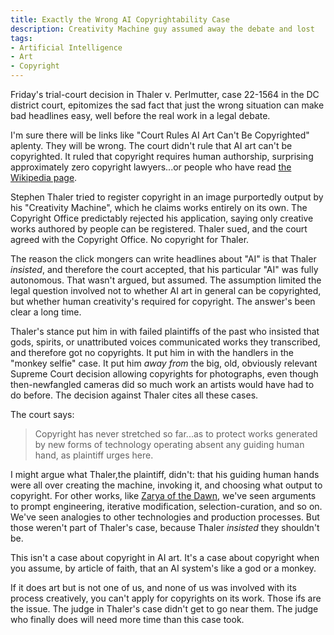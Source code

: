 ```yaml
---
title: Exactly the Wrong AI Copyrightability Case
description: Creativity Machine guy assumed away the debate and lost
tags:
- Artificial Intelligence
- Art
- Copyright
---
```


Friday's trial-court decision in Thaler v. Perlmutter, case 22-1564 in the DC district court, epitomizes the sad fact that just the wrong situation can make bad headlines easy, well before the real work in a legal debate.

I'm sure there will be links like "Court Rules AI Art Can't Be Copyrighted" aplenty.  They will be wrong.  The court didn't rule that AI art can't be copyrighted.  It ruled that copyright requires human authorship, surprising approximately zero copyright lawyers...or people who have read [the Wikipedia page](https://en.wikipedia.org/wiki/Copyright).

Stephen Thaler tried to register copyright in an image purportedly output by his "Creativity Machine", which he claims works entirely on its own.  The Copyright Office predictably rejected his application, saying only creative works authored by people can be registered.  Thaler sued, and the court agreed with the Copyright Office.  No copyright for Thaler.

The reason the click mongers can write headlines about "AI" is that Thaler _insisted_, and therefore the court accepted, that his particular "AI" was fully autonomous.  That wasn't argued, but assumed.  The assumption limited the legal question involved not to whether AI art in general can be copyrighted, but whether human creativity's required for copyright.  The answer's been clear a long time.

Thaler's stance put him in with failed plaintiffs of the past who insisted that gods, spirits, or unattributed voices communicated works they transcribed, and therefore got no copyrights.  It put him in with the handlers in the "monkey selfie" case.  It put him _away from_ the big, old, obviously relevant Supreme Court decision allowing copyrights for photographs, even though then-newfangled cameras did so much work an artists would have had to do before.  The decision against Thaler cites all these cases.

The court says:

> Copyright has never stretched so far...as to protect works generated by new forms of technology operating absent any guiding human hand, as plaintiff urges here.

I might argue what Thaler,the plaintiff, didn't: that his guiding human hands were all over creating the machine, invoking it, and choosing what output to copyright.  For other works, like [Zarya of the Dawn](https://en.wikipedia.org/wiki/Zarya_of_the_Dawn), we've seen arguments to prompt engineering, iterative modification, selection-curation, and so on.  We've seen analogies to other technologies and production processes.  But those weren't part of Thaler's case, because Thaler _insisted_ they shouldn't be.

This isn't a case about copyright in AI art.  It's a case about copyright when you assume, by article of faith, that an AI system's like a god or a monkey.

If it does art but is not one of us, and none of us was involved with its process creatively, you can't apply for copyrights on its work.  Those ifs are the issue.  The judge in Thaler's case didn't get to go near them.  The judge who finally does will need more time than this case took.
